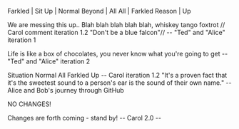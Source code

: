 Farkled | Sit
Up      | Normal
Beyond  | All
All     | Farkled
Reason  | Up


We are messing this up..
Blah blah blah blah blah, whiskey tango foxtrot // Carol comment iteration 1.2 "Don't be a blue falcon"//
-- "Ted" and "Alice" iteration 1 

Life is like a box of chocolates, you never know what you're going to get
-- "Ted" and "Alice" iteration 2

Situation
Normal
All
Farkled
Up
-- Carol iteration 1.2
"It's a proven fact that it's the sweetest sound to a person's ear is the sound of their own name."
--Alice and Bob's journey through GitHub


NO CHANGES!

Changes are forth coming - stand by!
-- Carol 2.0 --
